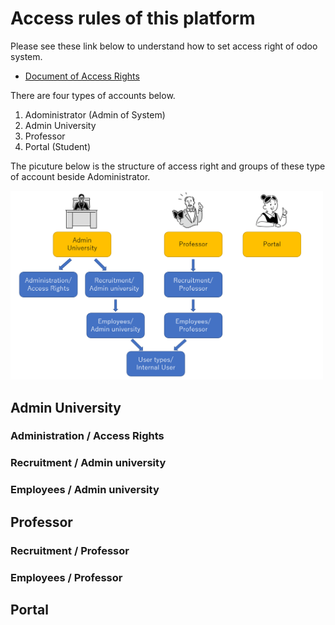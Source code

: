 # Access rules of this platform

Please see these link below to understand how to set access right of odoo system.
 - [Document of Access Rights](https://www.odoo.com/documentation/15.0/applications/general/users/access_rights.html)

There are four types of accounts below.
1. Adoministrator (Admin of System)
2. Admin University
3. Professor
4. Portal (Student)

The picuture below is the structure of access right and groups of these type of account beside Adoministrator.  

<img src="images/access_rights.png" width="500px" />

## Admin University

### Administration / Access Rights

### Recruitment / Admin university

### Employees / Admin university

## Professor

### Recruitment / Professor

### Employees / Professor

## Portal